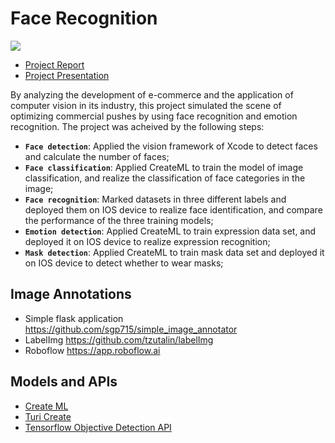 # Face Recognition
![](https://github.com/Kaicheng1995/Face-Recognition/blob/main/Demo/demo.gif)

* <a href="https://github.com/Kaicheng1995/Face-Recognition/blob/main/Project_Report.pdf" target="_blank">Project Report</a>
* <a href="https://github.com/Kaicheng1995/Face-Recognition/blob/main/Presentation.pdf" target="_blank">Project Presentation</a>

By analyzing the development of e-commerce and the application of computer vision in its industry, this project simulated the scene of optimizing commercial pushes by using face recognition and emotion recognition. The project was acheived by the following steps:

+ **`Face detection`**: Applied the vision framework of Xcode to detect faces and calculate the number of faces;
+ **`Face classification`**: Applied CreateML to train the model of image classification, and realize the classification of face categories in the image;
+ **`Face recognition`**: Marked datasets in three different labels and deployed them on IOS device to realize face identification, and compare the performance of the three training models; 
+ **`Emotion detection`**: Applied CreateML to train expression data set, and deployed it on IOS device to realize expression recognition; 
+ **`Mask detection`**: Applied CreateML to train mask data set and deployed it on IOS device to detect whether to wear masks;

## Image Annotations

+ Simple flask application https://github.com/sgp715/simple_image_annotator
+ LabelImg https://github.com/tzutalin/labelImg
+ Roboflow https://app.roboflow.ai

## Models and APIs
+ <a href="https://developer.apple.com/machine-learning/create-ml/" target="_blank">Create ML</a>
+ <a href="https://github.com/Kaicheng1995/Face-Recognition/blob/main/Face_Recognition_Turi.py" target="_blank">Turi Create</a>
+ <a href="https://github.com/Kaicheng1995/Face-Recognition/blob/main/tensorflow_object_detection_faster_rcnn.py" target="_blank">Tensorflow Objective Detection API</a>
